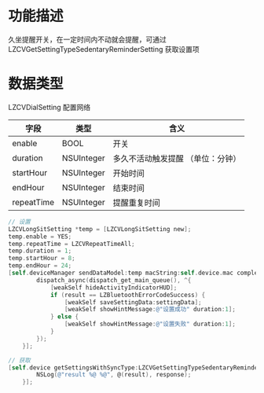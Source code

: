 <a name="739DD"></a>
# 功能描述
久坐提醒开关，在一定时间内不动就会提醒，可通过LZCVGetSettingTypeSedentaryReminderSetting 获取设置项

<a name="Vllul"></a>
# 数据类型
LZCVDialSetting 配置网络

| 字段 | 类型 | 含义 |
| --- | --- | --- |
| enable | BOOL | 开关 |
| duration | NSUInteger | 多久不活动触发提醒 （单位：分钟） |
| startHour | NSUInteger | 开始时间 |
| endHour | NSUInteger | 结束时间 |
| repeatTime | NSUInteger | 提醒重复时间 |


```objectivec
// 设置
LZCVLongSitSetting *temp = [LZCVLongSitSetting new];
temp.enable = YES;
temp.repeatTime = LZCVRepeatTimeAll;
temp.duration = 1;
temp.startHour = 8;
temp.endHour = 24;
[self.deviceManager sendDataModel:temp macString:self.device.mac completion:^(LZBluetoothErrorCode result, id resp) {
        dispatch_async(dispatch_get_main_queue(), ^{
            [weakSelf hideActivityIndicatorHUD];
            if (result == LZBluetoothErrorCodeSuccess) {
                [weakSelf saveSettingData:settingData];
                [weakSelf showHintMessage:@"设置成功" duration:1];
            } else {
                [weakSelf showHintMessage:@"设置失败" duration:1];
            }
        });
    }];

// 获取
[self.device getSettingsWithSyncType:LZCVGetSettingTypeSedentaryReminderSetting completion:^(LZBluetoothErrorCode result, id  _Nullable response) {
        NSLog(@"result %@ %@", @(result), response);
    }];

```

